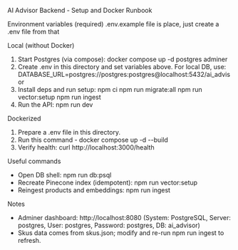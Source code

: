 AI Advisor Backend - Setup and Docker Runbook

Environment variables (required)
.env.example file is place, just create a .env file from that

Local (without Docker)

1. Start Postgres (via compose):
   docker compose up -d postgres adminer
2. Create .env in this directory and set variables above. For local DB, use:
   DATABASE_URL=postgres://postgres:postgres@localhost:5432/ai_advisor
3. Install deps and run setup:
   npm ci
   npm run migrate:all
   npm run vector:setup
   npm run ingest
4. Run the API:
   npm run dev

Dockerized

1. Prepare a .env file in this directory.
2. Run this command - docker compose up -d --build
3. Verify health:
   curl http://localhost:3000/health

Useful commands

- Open DB shell:
  npm run db:psql
- Recreate Pinecone index (idempotent):
  npm run vector:setup
- Reingest products and embeddings:
  npm run ingest

Notes

- Adminer dashboard: http://localhost:8080 (System: PostgreSQL, Server: postgres, User: postgres, Password: postgres, DB: ai_advisor)
- Skus data comes from skus.json; modify and re-run npm run ingest to refresh.
